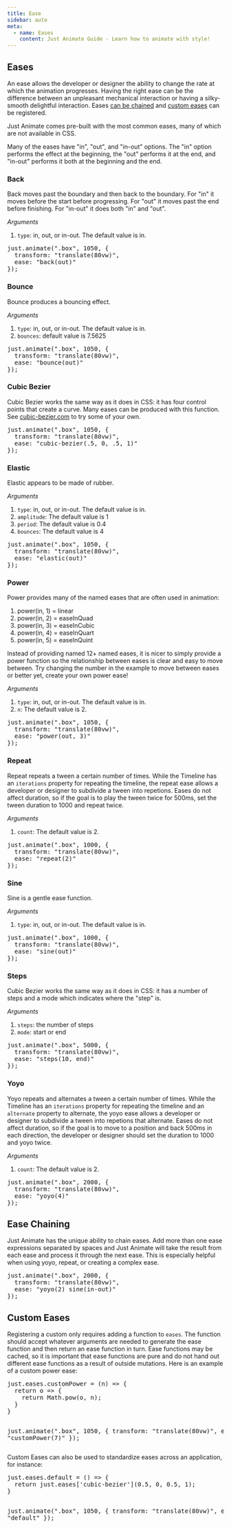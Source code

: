 ```yaml
---
title: Ease
sidebar: auto
meta:
  - name: Eases
    content: Just Animate Guide - Learn how to animate with style!
---
```


## Eases
An ease allows the developer or designer the ability to change the rate at which the animation progresses. Having the right ease can be the difference between an unpleasant mechanical interaction or having a silky-smooth delightful interaction. Eases [can be chained](#ease-chaining) and [custom eases](#custom-eases) can be registered.

Just Animate comes pre-built with the most common eases, many of which are not available in CSS. 

Many of the eases have "in", "out", and "in-out" options. The "in" option performs the effect at the beginning, the "out" performs it at the end, and "in-out" performs it both at the beginning and the end.

### Back
Back moves past the boundary and then back to the boundary. For "in" it moves before the start before progressing.  For "out" it moves past the end before finishing. For "in-out" it does both "in" and "out".

*Arguments*
1. `type`: in, out, or in-out. The default value is in.

<Example mode="left-to-right" :height="220">
<pre data-lang="js">
just.animate(".box", 1050, {
  transform: "translate(80vw)",
  ease: "back(out)"
});
</pre>
</Example>

### Bounce
Bounce produces a bouncing effect. 

*Arguments*
1. `type`: in, out, or in-out. The default value is in.
1. `bounces`: default value is 7.5625

<Example mode="left-to-right" :height="220">
<pre data-lang="js">
just.animate(".box", 1050, {
  transform: "translate(80vw)",
  ease: "bounce(out)"
});
</pre>
</Example>

### Cubic Bezier
Cubic Bezier works the same way as it does in CSS: it has four control points that create a curve. Many eases can
be produced with this function. See [cubic-bezier.com](http://cubic-bezier.com) to try some of your own.

<Example mode="left-to-right" :height="220">
<pre data-lang="js">
just.animate(".box", 1050, {
  transform: "translate(80vw)",
  ease: "cubic-bezier(.5, 0, .5, 1)"
});
</pre>
</Example>

### Elastic
Elastic appears to be made of rubber.

*Arguments*
1. `type`: in, out, or in-out. The default value is in.
1. `amplitude`: The default value is 1
1. `period`: The default value is 0.4
1. `bounces`: The default value is 4

<Example mode="left-to-right" :height="220">
<pre data-lang="js">
just.animate(".box", 1050, {
  transform: "translate(80vw)",
  ease: "elastic(out)"
});
</pre>
</Example>

### Power
Power provides many of the named eases that are often used in animation:

1. power(in, 1) = linear
1. power(in, 2) = easeInQuad
1. power(in, 3) = easeInCubic
1. power(in, 4) = easeInQuart
1. power(in, 5) = easeInQuint

Instead of providing named 12+ named eases, it is nicer to simply provide a power function so the relationship between eases is clear and easy to move between. Try changing the number in the example to move between eases or better yet, create your own power ease!

*Arguments*
1. `type`: in, out, or in-out. The default value is in.
1. `n`: The default value is 2.

<Example mode="left-to-right" :height="220">
<pre data-lang="js">
just.animate(".box", 1050, {
  transform: "translate(80vw)",
  ease: "power(out, 3)"
});
</pre>
</Example>

 
### Repeat
Repeat repeats a tween a certain number of times. While the Timeline has an `iterations` property for repeating the timeline, the repeat ease allows a developer or designer to subdivide a tween into repetions. Eases do not affect duration, so if the goal is to play the tween twice for 500ms, set the tween duration to 1000 and repeat twice.

*Arguments*
1. `count`: The default value is 2.

<Example mode="left-to-right" :height="220">
<pre data-lang="js">
just.animate(".box", 1000, {
  transform: "translate(80vw)",
  ease: "repeat(2)"
});
</pre>
</Example>

### Sine
Sine is a gentle ease function.

*Arguments*
1. `type`: in, out, or in-out. The default value is in.

<Example mode="left-to-right" :height="220">
<pre data-lang="js">
just.animate(".box", 1000, {
  transform: "translate(80vw)",
  ease: "sine(out)"
});
</pre>
</Example>

### Steps
Cubic Bezier works the same way as it does in CSS: it has a number of steps and a mode which indicates where the "step" is.

*Arguments*
1. `steps`: the number of steps
1. `mode`: start or end

<Example mode="left-to-right" :height="220">
<pre data-lang="js">
just.animate(".box", 5000, {
  transform: "translate(80vw)",
  ease: "steps(10, end)"
});
</pre>
</Example>


### Yoyo
Yoyo repeats and alternates a tween a certain number of times. While the Timeline has an `iterations` property for repeating the timeline and an `alternate` property to alternate, the yoyo ease allows a developer or designer to subdivide a tween into repetions that alternate. Eases do not affect duration, so if the goal is to move to a position and back 500ms in each direction, the developer or designer should set the duration to 1000 and yoyo twice.

*Arguments*
1. `count`: The default value is 2.

<Example mode="left-to-right" :height="220">
<pre data-lang="js">
just.animate(".box", 2000, {
  transform: "translate(80vw)",
  ease: "yoyo(4)"
});
</pre>
</Example>

## Ease Chaining
Just Animate has the unique ability to chain eases. Add more than one ease expressions separated by spaces and Just Animate will take the result from each ease and process it through the next ease. This is especially helpful when using yoyo, repeat, or creating a complex ease.

<Example mode="left-to-right" :height="220">
<pre data-lang="js">
just.animate(".box", 2000, {
  transform: "translate(80vw)",
  ease: "yoyo(2) sine(in-out)"
});
</pre>
</Example>

## Custom Eases
Registering a custom only requires adding a function to `eases`. The function should accept whatever arguments are needed to generate the ease function and then return an ease function in turn. Ease functions may be cached, so it is important that ease functions are pure and do not hand out different ease functions as a result of outside mutations. Here is an example of a custom power ease:

<Example mode="left-to-right" :height="320">
<pre data-lang="js">
just.eases.customPower = (n) => {
  return o => {
    return Math.pow(o, n);
  }
}

just.animate(".box", 1050, {
  transform: "translate(80vw)",
  ease: "customPower(7)"
});
</pre>
</Example>

Custom Eases can also be used to standardize eases across an application, for instance:

<Example mode="left-to-right" :height="320">
<pre data-lang="js">
just.eases.default = () => {
  return just.eases['cubic-bezier'](0.5, 0, 0.5, 1);
}

just.animate(".box", 1050, {
  transform: "translate(80vw)",
  ease: "default"
});
</pre>
</Example>
